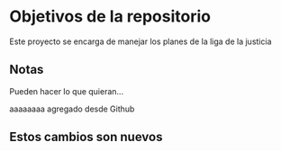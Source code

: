 # Objetivos de la repositorio

Este proyecto se encarga de manejar los planes de la liga de la justicia


## Notas
Pueden hacer lo que quieran...

aaaaaaaa agregado desde Github

## Estos cambios son nuevos 